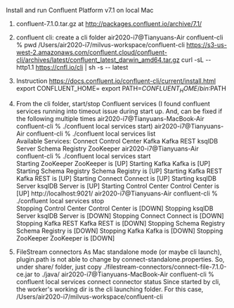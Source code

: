 Install and run Confluent Platform v7.1 on local Mac

1. confluent-7.1.0.tar.gz at http://packages.confluent.io/archive/7.1/

2. confluent cli: create a cli folder 
        air2020-i7@Tianyuans-Air confluent-cli % pwd
            /Users/air2020-i7/milvus-workspace/confluent-cli
        https://s3-us-west-2.amazonaws.com/confluent.cloud/confluent-cli/archives/latest/confluent_latest_darwin_amd64.tar.gz
        curl -sL --http1.1 https://cnfl.io/cli | sh -s -- latest

3. Instruction https://docs.confluent.io/confluent-cli/current/install.html
        export CONFLUENT_HOME=<The directory where Confluent is installed>
        export PATH=$CONFLUENT_HOME/bin:$PATH

4. From the cli folder, start/stop Confluent services 
        (I found confluent services running into timeout issue during start up. And, can be fixed if the following multiple times
                air2020-i7@Tianyuans-MacBook-Air confluent-cli % ./confluent local services start)
        air2020-i7@Tianyuans-Air confluent-cli % ./confluent local services list     
            Available Services:
                Connect
                Control Center
                Kafka
                Kafka REST
                ksqlDB Server
                Schema Registry
                ZooKeeper
        air2020-i7@Tianyuans-Air confluent-cli % ./confluent local services start    
            Starting ZooKeeper
                ZooKeeper is [UP]
                Starting Kafka
                Kafka is [UP]
                Starting Schema Registry
                Schema Registry is [UP]
                Starting Kafka REST
                Kafka REST is [UP]
                Starting Connect
                Connect is [UP]
                Starting ksqlDB Server
                ksqlDB Server is [UP]
                Starting Control Center
                Control Center is [UP]
        http://localhost:9021/
        air2020-i7@Tianyuans-Air confluent-cli % ./confluent local services stop                      
            Stopping Control Center
                Control Center is [DOWN]
                Stopping ksqlDB Server
                ksqlDB Server is [DOWN]
                Stopping Connect
                Connect is [DOWN]
                Stopping Kafka REST
                Kafka REST is [DOWN]
                Stopping Schema Registry
                Schema Registry is [DOWN]
                Stopping Kafka
                Kafka is [DOWN]
                Stopping ZooKeeper
                ZooKeeper is [DOWN]
5. FileStream connectors
    As Mac standalone mode (or maybe cli launch), plugin.path is not able to change by connect-standalone.properties. 
    So, under share/ folder, just copy ./filestream-connectors/connect-file-7.1.0-ce.jar to ./java/
    air2020-i7@Tianyuans-MacBook-Air confluent-cli % confluent local services connect connector status
    Since started by cli, the worker's working dir is the cli launching folder. For this case, /Users/air2020-i7/milvus-workspace/confluent-cli





